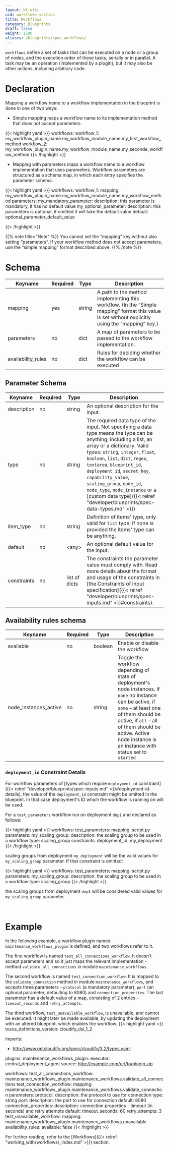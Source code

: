 ```yaml
---
layout: bt_wiki
uid: workflows section
title: Workflows
category: Blueprints
draft: false
weight: 1100
aliases: /blueprints/spec-workflows/
---
```


`workflows` define a set of tasks that can be executed on a node or a group of nodes, and the execution order of these tasks, serially or in parallel. A task may be an operation (implemented by a plugin), but it may also be other actions, including arbitrary code.

# Declaration

Mapping a workflow name to a workflow implementation in the blueprint is done in one of two ways:

* Simple mapping maps a workflow name to its implementation method that does not accept parameters.

{{< highlight  yaml >}}
workflows:
  workflow_1: my_workflow_plugin_name.my_workflow_module_name.my_first_workflow_method
  workflow_2: my_workflow_plugin_name.my_workflow_module_name.my_seconde_workflow_method
{{< /highlight >}}

* Mapping with parameters maps a workflow name to a workflow implementation that uses parameters. Workflow parameters are structured as a schema map, in which each entry specifies the parameter schema.

{{< highlight  yaml >}}
workflows:
  workflow_1:
    mapping: my_workflow_plugin_name.my_workflow_module_name.my_workflow_method
    parameters:
      my_mandatory_parameter:
        description: this parameter is mandatory, it has no default value
      my_optional_parameter:
        description: this parameters is optional, if omitted it will take the default value
        default: optional_parameter_default_value

{{< /highlight >}}

{{% note title="Note" %}}
You cannot set the “mapping” key without also setting “parameters”. If your workflow method does not accept parameters, use the “simple mapping” format described above.
{{% /note %}}


# Schema

Keyname     | Required | Type        | Description
----------- | -------- | ----        | -----------
mapping     | yes      | string      | A path to the method implementing this workflow. (In the “Simple mapping” format this value is set without explicitly using the “mapping” key.)
parameters  | no       | dict        | A map of parameters to be passed to the workflow implementation.
availability_rules | no | dict | Rules for deciding whether the workflow can be executed


## Parameter Schema

| Keyname     | Required | Type          | Description                                                                                                                                                                                                                                                                                                                                                                                                                                           |
|-------------|----------|---------------|-------------------------------------------------------------------------------------------------------------------------------------------------------------------------------------------------------------------------------------------------------------------------------------------------------------------------------------------------------------------------------------------------------------------------------------------------------|
| description | no       | string        | An optional description for the input.                                                                                                                                                                                                                                                                                                                                                                                                                |
| type        | no       | string        | The required data type of the input. Not specifying a data type means the type can be anything, including a list, an array or a dictionary. Valid types: `string`, `integer`, `float`, `boolean`, `list`, `dict`, `regex`, `textarea`, `blueprint_id`, `deployment_id`, `secret_key`, `capability_value`, `scaling_group`, `node_id`, `node_type`, `node_instance` or a [custom data type]({{< relref "developer/blueprints/spec-data-types.md" >}}). |
| item_type   | no       | string        | Definition of items' type, only valid for `list` type, if none is provided the items' type can be anything.                                                                                                                                                                                                                                                                                                                                           |
| default     | no       | \<any\>       | An optional default value for the input.                                                                                                                                                                                                                                                                                                                                                                                                              |
| constraints | no       | list of dicts | The constraints the parameter value must comply with. Read more details about the format and usage of the constraints in [the Constraints of input specification]({{< relref "developer/blueprints/spec-inputs.md" >}}#constraints).                                                                                                                                                                                                                  |

## Availability rules schema

Keyname | Required | Type | Description
------- | -------- | ---- | -----------
available | no | boolean | Enable or disable the workflow
node_instances_active | no | string | Toggle the workflow depending of state of deployment's node instances.  If `none` no instance can be active, if `some` – at least one of them should be active, if `all` – all of them should be active.  Active node instance is an instance with status set to `started`

### `deployment_id` Constraint Details

For workflow parameters of [types which require `deployment_id` constraint]({{< relref "developer/blueprints/spec-inputs.md" >}}#deployment-id-details),
the value of the `deployment_id` constraint might be omitted in the blueprint.  In that case
deployment's ID which the workflow is running on will be used.

For a `test_parameters` workflow run on deployment `dep1` and declared as follows:

{{< highlight  yaml >}}
workflows:
  test_parameters:
    mapping: script.py
    parameters:
      my_scaling_group:
        description: the scaling group to be used in a workflow
        type: scaling_group
        constraints:
          deployment_id: my_deployment
{{< /highlight >}}

scaling groups from deployment `my_deployment` will be the valid values for `my_scaling_group`
parameter.  If that constraint is omitted:

{{< highlight  yaml >}}
workflows:
  test_parameters:
    mapping: script.py
    parameters:
      my_scaling_group:
        description: the scaling group to be used in a workflow
        type: scaling_group
{{< /highlight >}}

the scaling groups from deployment `dep1` will be considered valid values for `my_scaling_group`
parameter.

<br>

# Example

In the following example, a workflow plugin named `maintenance_workflows_plugin` is defined, and two workflows refer to it.

The first workflow is named `test_all_connections_workflow`. It doesn't accept parameters and so it just maps the relevant implementation - method `validate_all_connections` in module `maintenance_workflows`.

The second workflow is named `test_connection_workflow`. It is mapped to the `validate_connection` method in module `maintenance_workflows`, and accepts three parameters - `protocol` (a mandatory parameter), `port` (an optional parameter, defaulting to 8080) and `connection_properties`. The last parameter has a default value of a map, consisting of 2 entries - `timeout_seconds` and `retry_attempts`.

The third workflow, `test_unavailable_workflow`, is unavailable, and cannot be executed. It might later be made available, by updating the deployment with an altered blueprint, which enables the workflow.
{{< highlight  yaml >}}
tosca_definitions_version: cloudify_dsl_1_2

imports:
  - http://www.getcloudify.org/spec/cloudify/3.2/types.yaml


plugins:
  maintenance_workflows_plugin:
    executor: central_deployment_agent
    source: http://example.com/url/to/plugin.zip

workflows:
  test_all_connections_workflow: maintenance_workflows_plugin.maintenance_workflows.validate_all_connections
  test_connection_workflow:
    mapping: maintenance_workflows_plugin.maintenance_workflows.validate_connection
    parameters:
      protocol:
        description: the protocol to use for connection
        type: string
      port:
        description: the port to use for connection
        default: 8080
      connection_properties:
        description: connection properties - timeout (in seconds) and retry attempts
        default:
          timeout_seconds: 60
          retry_attempts: 3
  test_unavailable_workflow:
    mapping: maintenance_workflows_plugin.maintenance_workflows.unavailable
    availability_rules:
      available: false
{{< /highlight >}}


For further reading, refer to the [Workflows]({{< relref "working_with/workflows/_index.md" >}}) section.
